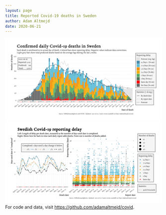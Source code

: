 ```yaml
---
layout: page
title: Reported Covid-19 deaths in Sweden
author: Adam Altmejd
date: 2020-06-21
---
```


![Graph of Swedish Covid-19 deaths with reporting delay.](deaths_lag_sweden_2020-06-21.png "Swedish Covid-19 deaths.")
![Graph of Swedish Covid-19 reporting delay in daily deaths.](lag_trend_sweden_2020-06-21.png "Trend in Swedish Covid-19 mortality reporting delay.")
For code and data, visit <https://github.com/adamaltmejd/covid>.
